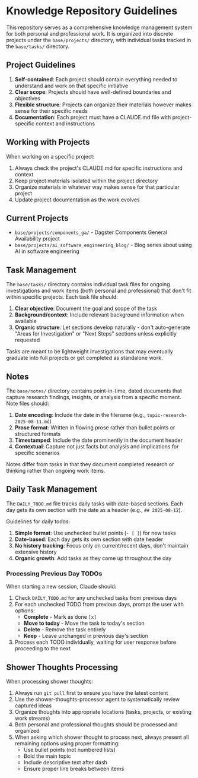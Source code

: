 # Knowledge Repository Guidelines

This repository serves as a comprehensive knowledge management system for both personal and professional work. It is organized into discrete projects under the `base/projects/` directory, with individual tasks tracked in the `base/tasks/` directory.

## Project Guidelines

1. **Self-contained**: Each project should contain everything needed to understand and work on that specific initiative
2. **Clear scope**: Projects should have well-defined boundaries and objectives  
3. **Flexible structure**: Projects can organize their materials however makes sense for their specific needs
4. **Documentation**: Each project must have a CLAUDE.md file with project-specific context and instructions

## Working with Projects

When working on a specific project:
1. Always check the project's CLAUDE.md for specific instructions and context
2. Keep project materials isolated within the project directory
3. Organize materials in whatever way makes sense for that particular project
4. Update project documentation as the work evolves

## Current Projects

- `base/projects/components_ga/` - Dagster Components General Availability project
- `base/projects/ai_software_engineering_blog/` - Blog series about using AI in software engineering

## Task Management

The `base/tasks/` directory contains individual task files for ongoing investigations and work items (both personal and professional) that don't fit within specific projects. Each task file should:

1. **Clear objective**: Document the goal and scope of the task
2. **Background/context**: Include relevant background information when available
3. **Organic structure**: Let sections develop naturally - don't auto-generate "Areas for Investigation" or "Next Steps" sections unless explicitly requested

Tasks are meant to be lightweight investigations that may eventually graduate into full projects or get completed as standalone work.

## Notes

The `base/notes/` directory contains point-in-time, dated documents that capture research findings, insights, or analysis from a specific moment. Note files should:

1. **Date encoding**: Include the date in the filename (e.g., `topic-research-2025-08-11.md`)
2. **Prose format**: Written in flowing prose rather than bullet points or structured formats
3. **Timestamped**: Include the date prominently in the document header
4. **Contextual**: Capture not just facts but analysis and implications for specific scenarios

Notes differ from tasks in that they document completed research or thinking rather than ongoing work items.

## Daily Task Management

The `DAILY_TODO.md` file tracks daily tasks with date-based sections. Each day gets its own section with the date as a header (e.g., `## 2025-08-12`). 

Guidelines for daily todos:
1. **Simple format**: Use unchecked bullet points (`- [ ]`) for new tasks
2. **Date-based**: Each day gets its own section with date header
3. **No history tracking**: Focus only on current/recent days, don't maintain extensive history
4. **Organic growth**: Add tasks as they come up throughout the day

### Processing Previous Day TODOs

When starting a new session, Claude should:
1. Check `DAILY_TODO.md` for any unchecked tasks from previous days
2. For each unchecked TODO from previous days, prompt the user with options:
   - **Complete** - Mark as done `[x]`
   - **Move to today** - Move the task to today's section
   - **Delete** - Remove the task entirely
   - **Keep** - Leave unchanged in previous day's section
3. Process each TODO individually, waiting for user response before proceeding to the next

## Shower Thoughts Processing

When processing shower thoughts:
1. Always run `git pull` first to ensure you have the latest content
2. Use the shower-thoughts-processor agent to systematically review captured ideas
3. Organize thoughts into appropriate locations (tasks, projects, or existing work streams)
4. Both personal and professional thoughts should be processed and organized
5. When asking which shower thought to process next, always present all remaining options using proper formatting:
   - Use bullet points (not numbered lists)
   - Bold the main topic
   - Include descriptive text after dash
   - Ensure proper line breaks between items